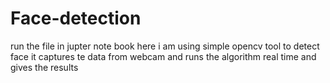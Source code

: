 # Face-detection
run the file in jupter note book
here i am using simple opencv tool to detect face 
it captures te data from webcam and runs the algorithm real time and gives the results 

